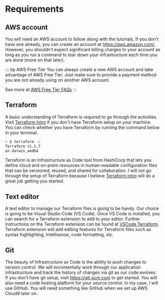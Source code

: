 # Requirements

## AWS account

You will need an AWS account to follow along with the tutorials. If you don't have one already, you can create an account at https://aws.amazon.com/. However, you shouldn't expect significant billing charges to your account as long as you run a command to tear down your infrastructure each time you are done (more on that later).

::: tip AWS Free Tier
You can always create a new AWS account and take advantage of AWS Free Tier. Just make sure to provide a payment method you are not already using on another AWS account.

See more at [AWS Free Tier FAQs](https://aws.amazon.com/free/free-tier-faqs/)
:::

## Terraform

A basic understanding of Terraform is required to go through the activities. Visit [Terraform Intro](https://www.terraform.io/intro) if you don't have Terraform setup on your machine. You can check whether you have Terraform by running the command below in your terminal.

```bash
~ $ terraform -v
Terraform v1.1.7
on darwin_amd64
```

Terraform is an Infrastructure as Code tool from HashiCorp that lets you define cloud and on-prem resources in human-readable configuration files that can be versioned, reused, and shared for collaboration. I will not go through the setup of Terraform because I believe [Terraform Intro](https://www.terraform.io/intro) will do a great job getting you started.

## Text editor

A text editor to manage our Terraform files is going to be handy. Our choice is going to be Visual Studio Code (VS Code). Once VS Code is installed, you can search for a Terraform extension to add to your editor. Further instructions on the Terraform extension can be found at [VSCode Terraform](https://github.com/hashicorp/vscode-terraform). Terraform extension will add editing features for Terraform files such as syntax highlighting, Intellisense, code formatting, etc.

## Git

The beauty of  Infrastructure as Code is the ability to push changes to version control. We will incrementally work through our application infrastructure and track the history of changes via git as our code evolves. If you don't have git setup, visit https://git-scm.com to get started. You will also need a code hosting platform for your source control. In my case, I will use GitHub. You will need something like GitHub when we set up AWS Cloud9 later on.